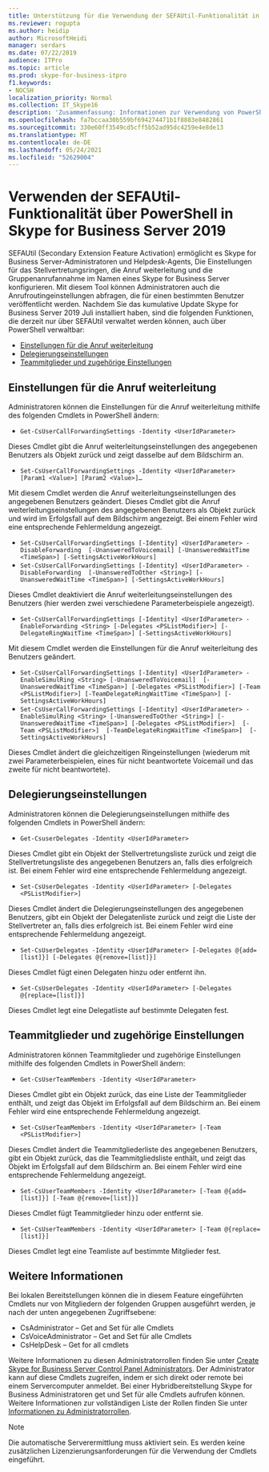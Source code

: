 ```yaml
---
title: Unterstützung für die Verwendung der SEFAUtil-Funktionalität in PowerShell in Skype for Business Server 2019
ms.reviewer: rogupta
ms.author: heidip
author: MicrosoftHeidi
manager: serdars
ms.date: 07/22/2019
audience: ITPro
ms.topic: article
ms.prod: skype-for-business-itpro
f1.keywords:
- NOCSH
localization_priority: Normal
ms.collection: IT_Skype16
description: 'Zusammenfassung: Informationen zur Verwendung von PowerShell zum Abrufen der SEFAUtil-Funktionalität in Skype for Business Server 2019 nach der Installation des kumulativen Updates 1.'
ms.openlocfilehash: fa7bccaa30b559bf694274471b1f8883e8482861
ms.sourcegitcommit: 330e60ff3549cd5cff5b52ad95dc4259e4e8de13
ms.translationtype: MT
ms.contentlocale: de-DE
ms.lasthandoff: 05/24/2021
ms.locfileid: "52629004"
---
```

# <a name="using-sefautil-functionality-via-powershell-in-skype-for-business-server-2019"></a>Verwenden der SEFAUtil-Funktionalität über PowerShell in Skype for Business Server 2019

SEFAUtil (Secondary Extension Feature Activation) ermöglicht es Skype for Business Server-Administratoren und Helpdesk-Agents, Die Einstellungen für das Stellvertretungsringen, die Anruf weiterleitung und die Gruppenanrufannahme im Namen eines Skype for Business Server konfigurieren. Mit diesem Tool können Administratoren auch die Anrufroutingeinstellungen abfragen, die für einen bestimmten Benutzer veröffentlicht werden. Nachdem Sie das kumulative Update Skype for Business Server 2019 Juli installiert haben, sind die folgenden Funktionen, die derzeit nur über SEFAUtil verwaltet werden können, auch über PowerShell verwaltbar:

- [Einstellungen für die Anruf weiterleitung](#call-forwarding-settings)
- [Delegierungseinstellungen](#delegation-settings)
- [Teammitglieder und zugehörige Einstellungen](#team-members-and-related-settings)

## <a name="call-forwarding-settings"></a>Einstellungen für die Anruf weiterleitung

Administratoren können die Einstellungen für die Anruf weiterleitung mithilfe des folgenden Cmdlets in PowerShell ändern:

- `Get-CsUserCallForwardingSettings -Identity <UserIdParameter>`

Dieses Cmdlet gibt die Anruf weiterleitungseinstellungen des angegebenen Benutzers als Objekt zurück und zeigt dasselbe auf dem Bildschirm an.

- `Set-CsUserCallForwardingSettings -Identity <UserIdParameter> [Param1 <Value>] [Param2 <Value>]…`

Mit diesem Cmdlet werden die Anruf weiterleitungseinstellungen des angegebenen Benutzers geändert. Dieses Cmdlet gibt die Anruf weiterleitungseinstellungen des angegebenen Benutzers als Objekt zurück und wird im Erfolgsfall auf dem Bildschirm angezeigt. Bei einem Fehler wird eine entsprechende Fehlermeldung angezeigt.

- `Set-CsUserCallForwardingSettings [-Identity] <UserIdParameter> -DisableForwarding  [-UnansweredToVoicemail] [-UnansweredWaitTime <TimeSpan>] [-SettingsActiveWorkHours]`
- `Set-CsUserCallForwardingSettings [-Identity] <UserIdParameter> -DisableForwarding  [-UnansweredToOther <String>] [-UnansweredWaitTime <TimeSpan>] [-SettingsActiveWorkHours]`

Dieses Cmdlet deaktiviert die Anruf weiterleitungseinstellungen des Benutzers (hier werden zwei verschiedene Parameterbeispiele angezeigt).

- `Set-CsUserCallForwardingSettings [-Identity] <UserIdParameter> -EnableForwarding <String> [-Delegates <PSListModifier>] [-DelegateRingWaitTime <TimeSpan>] [-SettingsActiveWorkHours]`

Mit diesem Cmdlet werden die Einstellungen für die Anruf weiterleitung des Benutzers geändert.

- `Set-CsUserCallForwardingSettings [-Identity] <UserIdParameter> -EnableSimulRing <String> [-UnansweredToVoicemail]  [-UnansweredWaitTime <TimeSpan>] [-Delegates <PSListModifier>] [-Team <PSListModifier>] [-TeamDelegateRingWaitTime <TimeSpan>] [-SettingsActiveWorkHours]`
- `Set-CsUserCallForwardingSettings [-Identity] <UserIdParameter> -EnableSimulRing <String> [-UnansweredToOther <String>] [-UnansweredWaitTime <TimeSpan>] [-Delegates <PSListModifier>]  [-Team <PSListModifier>]  [-TeamDelegateRingWaitTime <TimeSpan>]  [-SettingsActiveWorkHours]`

Dieses Cmdlet ändert die gleichzeitigen Ringeinstellungen (wiederum mit zwei Parameterbeispielen, eines für nicht beantwortete Voicemail und das zweite für nicht beantwortete).

## <a name="delegation-settings"></a>Delegierungseinstellungen

Administratoren können die Delegierungseinstellungen mithilfe des folgenden Cmdlets in PowerShell ändern:

- `Get-CsuserDelegates -Identity <UserIdParameter>`

Dieses Cmdlet gibt ein Objekt der Stellvertretungsliste zurück und zeigt die Stellvertretungsliste des angegebenen Benutzers an, falls dies erfolgreich ist. Bei einem Fehler wird eine entsprechende Fehlermeldung angezeigt.

- `Set-CsUserDelegates -Identity <UserIdParameter> [-Delegates <PSListModifier>]`

Dieses Cmdlet ändert die Delegierungseinstellungen des angegebenen Benutzers, gibt ein Objekt der Delegatenliste zurück und zeigt die Liste der Stellvertreter an, falls dies erfolgreich ist. Bei einem Fehler wird eine entsprechende Fehlermeldung angezeigt. 

- `Set-CsUserDelegates -Identity <UserIdParameter> [-Delegates @{add=[list]}] [-Delegates @{remove=[list]}]`

Dieses Cmdlet fügt einen Delegaten hinzu oder entfernt ihn.

- `Set-CsUserDelegates -Identity <UserIdParameter> [-Delegates @{replace=[list]}]`

Dieses Cmdlet legt eine Delegatliste auf bestimmte Delegaten fest.

## <a name="team-members-and-related-settings"></a>Teammitglieder und zugehörige Einstellungen

Administratoren können Teammitglieder und zugehörige Einstellungen mithilfe des folgenden Cmdlets in PowerShell ändern:

- `Get-CsUserTeamMembers -Identity <UserIdParameter>`

Dieses Cmdlet gibt ein Objekt zurück, das eine Liste der Teammitglieder enthält, und zeigt das Objekt im Erfolgsfall auf dem Bildschirm an. Bei einem Fehler wird eine entsprechende Fehlermeldung angezeigt.

- `Set-CsUserTeamMembers -Identity <UserIdParameter> [-Team <PSListModifier>]`

Dieses Cmdlet ändert die Teammitgliederliste des angegebenen Benutzers, gibt ein Objekt zurück, das die Teammitgliedsliste enthält, und zeigt das Objekt im Erfolgsfall auf dem Bildschirm an. Bei einem Fehler wird eine entsprechende Fehlermeldung angezeigt.

- `Set-CsUserTeamMembers -Identity <UserIdParameter> [-Team @{add=[list]}] [-Team @{remove=[list]}]`

Dieses Cmdlet fügt Teammitglieder hinzu oder entfernt sie.

- `Set-CsUserTeamMembers -Identity <UserIdParameter> [-Team @{replace=[list]}]`

Dieses Cmdlet legt eine Teamliste auf bestimmte Mitglieder fest.

## <a name="more-information"></a>Weitere Informationen

Bei lokalen Bereitstellungen können die in diesem Feature eingeführten Cmdlets nur von Mitgliedern der folgenden Gruppen ausgeführt werden, je nach der unten angegebenen Zugriffsebene:

- CsAdministrator – Get and Set für alle Cmdlets
- CsVoiceAdministrator – Get and Set für alle Cmdlets
- CsHelpDesk – Get for all cmdlets

Weitere Informationen zu diesen Administratorrollen finden Sie unter [Create Skype for Business Server Control Panel Administrators](../SfbServer/help-topics/help-depwiz/create-skype-for-business-server-control-panel-administrators.md). Der Administrator kann auf diese Cmdlets zugreifen, indem er sich direkt oder remote bei einem Servercomputer anmeldet.
Bei einer Hybridbereitstellung Skype for Business Administratoren get und Set für alle Cmdlets aufrufen können. Weitere Informationen zur vollständigen Liste der Rollen finden Sie unter [Informationen zu Administratorrollen](/microsoft-365/admin/add-users/about-admin-roles).

> [!NOTE]
> Die automatische Serverermittlung muss aktiviert sein. Es werden keine zusätzlichen Lizenzierungsanforderungen für die Verwendung der Cmdlets eingeführt.

